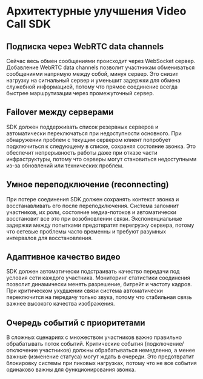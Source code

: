 # Архитектурные улучшения Video Call SDK

## Подписка через WebRTC data channels

Сейчас весь обмен сообщениями происходит через WebSocket сервер. Добавление WebRTC data channels позволит участникам обмениваться сообщениями напрямую между собой, минуя сервер. Это снизит нагрузку на сигнальный сервер и уменьшит задержки для обмена служебной информацией, потому что прямое соединение всегда быстрее маршрутизации через промежуточный сервер.

## Failover между серверами

SDK должен поддерживать список резервных серверов и автоматически переключаться при недоступности основного. При обнаружении проблем с текущим сервером клиент попробует подключиться к следующему в списке, сохраняя состояние звонка. Это обеспечит непрерывность работы даже при отказе части инфраструктуры, потому что серверы могут становиться недоступными из-за обновлений или технических проблем.

## Умное переподключение (reconnecting)

При потере соединения SDK должен сохранять контекст звонка и восстанавливать его после переподключения. Система запомнит участников, их роли, состояние медиа-потоков и автоматически восстановит все это при возобновлении связи. Экспоненциальные задержки между попытками предотвратят перегрузку сервера, потому что сетевые проблемы часто временны и требуют разумных интервалов для восстановления.

## Адаптивное качество видео

SDK должен автоматически подстраивать качество передачи под условия сети каждого участника. Мониторинг статистики соединения позволит динамически менять разрешение, битрейт и частоту кадров. При критическом ухудшении связи система автоматически переключится на передачу только звука, потому что стабильная связь важнее высокого качества изображения.

## Очередь событий с приоритетами

В сложных сценариях с множеством участников важно правильно обрабатывать поток событий. Критические события (подключение/отключение участников) должны обрабатываться немедленно, а менее важные (изменение статуса) могут ждать в очереди. Это предотвратит блокировку системы при пиковых нагрузках, потому что не все события одинаково важны для функционирования звонка.
